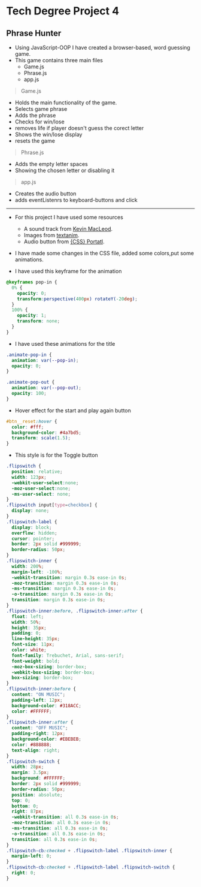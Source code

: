 # Tech Degree Project 4

## Phrase Hunter

- Using JavaScript-OOP I have created a browser-based, word guessing game.
- This game contains three main files
   - Game.js
   - Phrase.js
   - app.js
> Game.js
   - Holds the main functionality of the game.
   - Selects game phrase
   - Adds the phrase
   - Checks for win/lose 
   - removes life if player doesn't guess the corect letter
   - Shows the win/lose display
   - resets the game
> Phrase.js
   - Adds the empty letter spaces
   - Showing the chosen letter or disabling it
> app.js
   - Creates the audio button
   - adds eventListenrs to keyboard-buttons and click 
___ 
- For this project I have used some  resources
    - A sound track from [Kevin MacLeod](https://incompetech.com).
    - Images from [textanim](https://textanim.com/#i).
    - Audio button from [{CSS} Portatl]( https://www.cssportal.com/css3-flip-switch/).

- I have made some changes in the CSS file, added some colors,put some animations.
- I have used this keyframe for the animation
```css
@keyframes pop-in {
  0% {
    opacity: 0;
    transform:perspective(400px) rotateY(-20deg);
  }
  100% {
    opacity: 1;
    transform: none;
  }
}
```
- I have used these animations for the title
```css
.animate-pop-in {
  animation: var(--pop-in);
  opacity: 0;
}

.animate-pop-out {
  animation: var(--pop-out);
  opacity: 100;
}
```
- Hover effect for the start and play again button
```css
#btn__reset:hover {
  color: #fff;
  background-color: #4a7bd5;
  transform: scale(1.5);
}
```

- This style is for the Toggle button
```css
.flipswitch {
  position: relative;
  width: 123px;
  -webkit-user-select:none;
  -moz-user-select:none;
  -ms-user-select: none;
}
.flipswitch input[type=checkbox] {
  display: none;
}
.flipswitch-label {
  display: block;
  overflow: hidden;
  cursor: pointer;
  border: 2px solid #999999;
  border-radius: 50px;
}
.flipswitch-inner {
  width: 200%;
  margin-left: -100%;
  -webkit-transition: margin 0.3s ease-in 0s;
  -moz-transition: margin 0.3s ease-in 0s;
  -ms-transition: margin 0.3s ease-in 0s;
  -o-transition: margin 0.3s ease-in 0s;
  transition: margin 0.3s ease-in 0s;
}
.flipswitch-inner:before, .flipswitch-inner:after {
  float: left;
  width: 50%;
  height: 35px;
  padding: 0;
  line-height: 35px;
  font-size: 11px;
  color: white;
  font-family: Trebuchet, Arial, sans-serif;
  font-weight: bold;
  -moz-box-sizing: border-box;
  -webkit-box-sizing: border-box;
  box-sizing: border-box;
}
.flipswitch-inner:before {
  content: "ON MUSIC";
  padding-left: 12px;
  background-color: #318ACC;
  color: #FFFFFF;
}
.flipswitch-inner:after {
  content: "OFF MUSIC";
  padding-right: 12px;
  background-color: #EBEBEB;
  color: #888888;
  text-align: right;
}
.flipswitch-switch {
  width: 28px;
  margin: 3.5px;
  background: #FFFFFF;
  border: 2px solid #999999;
  border-radius: 50px;
  position: absolute;
  top: 0;
  bottom: 0;
  right: 87px;
  -webkit-transition: all 0.3s ease-in 0s;
  -moz-transition: all 0.3s ease-in 0s;
  -ms-transition: all 0.3s ease-in 0s;
  -o-transition: all 0.3s ease-in 0s;
  transition: all 0.3s ease-in 0s;
}
.flipswitch-cb:checked + .flipswitch-label .flipswitch-inner {
  margin-left: 0;
}
.flipswitch-cb:checked + .flipswitch-label .flipswitch-switch {
  right: 0;
}
```

